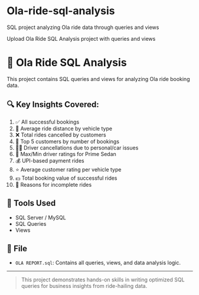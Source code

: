 # Ola-ride-sql-analysis
SQL project analyzing Ola ride data through queries and views

Upload Ola Ride SQL Analysis project with queries and views
# 🚕 Ola Ride SQL Analysis

This project contains SQL queries and views for analyzing Ola ride booking data.

## 🔍 Key Insights Covered:
1. ✅ All successful bookings
2. 🚗 Average ride distance by vehicle type
3. ❌ Total rides cancelled by customers
4. 👤 Top 5 customers by number of bookings
5. 🧑‍🔧 Driver cancellations due to personal/car issues
6. 🌟 Max/Min driver ratings for Prime Sedan
7. 💰 UPI-based payment rides
8. ⭐ Average customer rating per vehicle type
9. 💵 Total booking value of successful rides
10. 🛑 Reasons for incomplete rides

## 🧰 Tools Used
- SQL Server / MySQL
- SQL Queries
- Views

## 📁 File
- `OLA REPORT.sql`: Contains all queries, views, and data analysis logic.

---

> This project demonstrates hands-on skills in writing optimized SQL queries for business insights from ride-hailing data.
